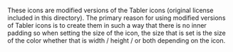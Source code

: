 These icons are modified versions of the Tabler icons (original license included in this directory). The primary reason for using modified versions of Tabler icons is to create them in such a way that there is no inner padding so when setting the size of the icon, the size that is set is the size of the color whether that is width / height / or both depending on the icon.
